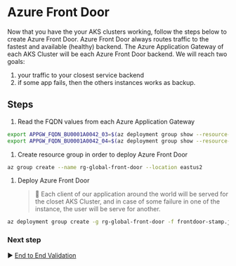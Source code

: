 # Azure Front Door

Now that you have the your AKS clusters working, follow the steps below to create Azure Front Door.
Azure Front Door always routes traffic to the fastest and available (healthy) backend. The Azure Application Gateway of each AKS Cluster will be each Azure Front Door backend.
We will reach two goals:

1. your traffic to your closest service backend
1. if some app fails, then the others instances works as backup.

## Steps

1. Read the FQDN values from each Azure Application Gateway

```bash
export APPGW_FQDN_BU0001A0042_03=$(az deployment group show --resource-group rg-enterprise-networking-spokes -n spoke-BU0001A0042-03 --query properties.outputs.appGwFqdn.value -o tsv)
export APPGW_FQDN_BU0001A0042_04=$(az deployment group show --resource-group rg-enterprise-networking-spokes -n spoke-BU0001A0042-04 --query properties.outputs.appGwFqdn.value -o tsv)
```

1. Create resource group in order to deploy Azure Front Door

```bash
az group create --name rg-global-front-door --location eastus2
```

1. Deploy Azure Front Door
   > :book: Each client of our application around the world will be served for the closet AKS Cluster, and in case of some failure in one of the instance, the user will be serve for another.

```bash
az deployment group create -g rg-global-front-door -f frontdoor-stamp.json -p backendNames="['${APPGW_FQDN_BU0001A0042_03}','${APPGW_FQDN_BU0001A0042_04}']"
```

### Next step

:arrow_forward: [End to End Validation](./11-validation.md)
